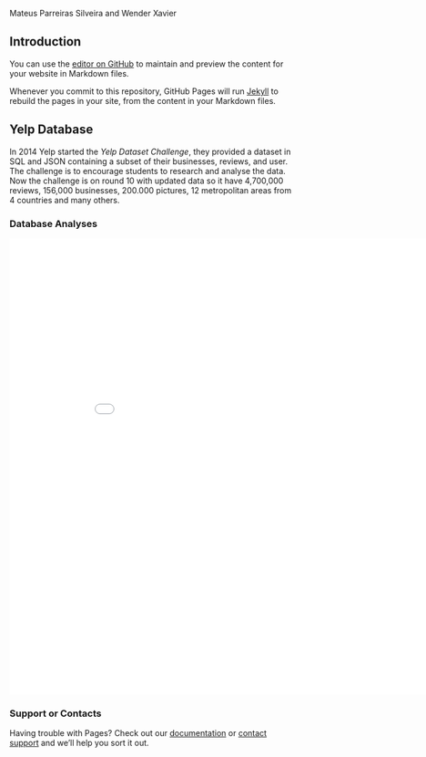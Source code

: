 Mateus Parreiras Silveira and Wender Xavier

## Introduction

You can use the [editor on GitHub](https://github.com/wenderxavier/Yelp-Dataset-Challenge-2017/edit/master/README.md) to maintain and preview the content for your website in Markdown files.

Whenever you commit to this repository, GitHub Pages will run [Jekyll](https://jekyllrb.com/) to rebuild the pages in your site, from the content in your Markdown files.

## Yelp Database

In 2014 Yelp started the _Yelp Dataset Challenge_, they provided a dataset in SQL and JSON containing a subset of their businesses, reviews, and user. The challenge is to encourage students to research and analyse the data. Now the challenge is on round 10 with updated data so it have 4,700,000 reviews, 156,000 businesses, 200.000 pictures, 12 metropolitan areas from 4 countries and many others.

### Database Analyses


<iframe width="900" height="800" frameborder="0" scrolling="no" src="//plot.ly/~wenderxavier/1.embed"></iframe>

### Support or Contacts

Having trouble with Pages? Check out our [documentation](https://help.github.com/categories/github-pages-basics/) or [contact support](https://github.com/contact) and we’ll help you sort it out.
